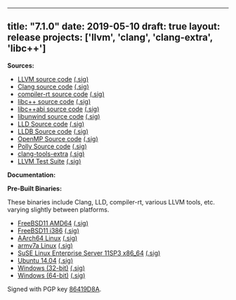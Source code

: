
---
title: "7.1.0"
date: 2019-05-10
draft: true
layout: release
projects: ['llvm', 'clang', 'clang-extra', 'libc++']
---

**Sources:**
* [LLVM source code](https://github.com/llvm/llvm-project/releases/download/llvmorg-7.1.0/llvm-7.1.0.src.tar.xz) [(.sig)](https://github.com/llvm/llvm-project/releases/download/llvmorg-7.1.0/llvm-7.1.0.src.tar.xz.sig)
* [Clang source code](https://github.com/llvm/llvm-project/releases/download/llvmorg-7.1.0/cfe-7.1.0.src.tar.xz) [(.sig)](https://github.com/llvm/llvm-project/releases/download/llvmorg-7.1.0/cfe-7.1.0.src.tar.xz.sig)
* [compiler-rt source code](https://github.com/llvm/llvm-project/releases/download/llvmorg-7.1.0/compiler-rt-7.1.0.src.tar.xz) [(.sig)](https://github.com/llvm/llvm-project/releases/download/llvmorg-7.1.0/compiler-rt-7.1.0.src.tar.xz.sig)
* [libc++ source code](https://github.com/llvm/llvm-project/releases/download/llvmorg-7.1.0/libcxx-7.1.0.src.tar.xz) [(.sig)](https://github.com/llvm/llvm-project/releases/download/llvmorg-7.1.0/libcxx-7.1.0.src.tar.xz.sig)
* [libc++abi source code](https://github.com/llvm/llvm-project/releases/download/llvmorg-7.1.0/libcxxabi-7.1.0.src.tar.xz) [(.sig)](https://github.com/llvm/llvm-project/releases/download/llvmorg-7.1.0/libcxxabi-7.1.0.src.tar.xz.sig)
* [libunwind source code](https://github.com/llvm/llvm-project/releases/download/llvmorg-7.1.0/libunwind-7.1.0.src.tar.xz) [(.sig)](https://github.com/llvm/llvm-project/releases/download/llvmorg-7.1.0/libunwind-7.1.0.src.tar.xz.sig)
* [LLD Source code](https://github.com/llvm/llvm-project/releases/download/llvmorg-7.1.0/lld-7.1.0.src.tar.xz) [(.sig)](https://github.com/llvm/llvm-project/releases/download/llvmorg-7.1.0/lld-7.1.0.src.tar.xz.sig)
* [LLDB Source code](https://github.com/llvm/llvm-project/releases/download/llvmorg-7.1.0/lldb-7.1.0.src.tar.xz) [(.sig)](https://github.com/llvm/llvm-project/releases/download/llvmorg-7.1.0/lldb-7.1.0.src.tar.xz.sig)
* [OpenMP Source code](https://github.com/llvm/llvm-project/releases/download/llvmorg-7.1.0/openmp-7.1.0.src.tar.xz) [(.sig)](https://github.com/llvm/llvm-project/releases/download/llvmorg-7.1.0/openmp-7.1.0.src.tar.xz.sig)
* [Polly Source code](https://github.com/llvm/llvm-project/releases/download/llvmorg-7.1.0/polly-7.1.0.src.tar.xz) [(.sig)](https://github.com/llvm/llvm-project/releases/download/llvmorg-7.1.0/polly-7.1.0.src.tar.xz.sig)
* [clang-tools-extra](https://github.com/llvm/llvm-project/releases/download/llvmorg-7.1.0/clang-tools-extra-7.1.0.src.tar.xz) [(.sig)](https://github.com/llvm/llvm-project/releases/download/llvmorg-7.1.0/clang-tools-extra-7.1.0.src.tar.xz.sig)
* [LLVM Test Suite](https://github.com/llvm/llvm-project/releases/download/llvmorg-7.1.0/test-suite-7.1.0.src.tar.xz) [(.sig)](https://github.com/llvm/llvm-project/releases/download/llvmorg-7.1.0/test-suite-7.1.0.src.tar.xz.sig)


**Documentation:**


**Pre-Built Binaries:**

These binaries include Clang, LLD, compiler-rt, various LLVM tools, etc. varying slightly between platforms.

* [FreeBSD11 AMD64](https://github.com/llvm/llvm-project/releases/download/llvmorg-7.1.0/clang+llvm-7.1.0-amd64-unknown-freebsd11.tar.xz) [(.sig)](https://github.com/llvm/llvm-project/releases/download/llvmorg-7.1.0/clang+llvm-7.1.0-amd64-unknown-freebsd11.tar.xz.sig)
* [FreeBSD11 i386](https://github.com/llvm/llvm-project/releases/download/llvmorg-7.1.0/clang+llvm-7.1.0-i386-unknown-freebsd11.tar.xz) [(.sig)](https://github.com/llvm/llvm-project/releases/download/llvmorg-7.1.0/clang+llvm-7.1.0-i386-unknown-freebsd11.tar.xz.sig)
* [AArch64 Linux](https://github.com/llvm/llvm-project/releases/download/llvmorg-7.1.0/clang+llvm-7.1.0-aarch64-linux-gnu.tar.xz) [(.sig)](https://github.com/llvm/llvm-project/releases/download/llvmorg-7.1.0/clang+llvm-7.1.0-aarch64-linux-gnu.tar.xz.sig)
* [armv7a Linux](https://github.com/llvm/llvm-project/releases/download/llvmorg-7.1.0/clang+llvm-7.1.0-armv7a-linux-gnueabihf.tar.xz) [(.sig)](https://github.com/llvm/llvm-project/releases/download/llvmorg-7.1.0/clang+llvm-7.1.0-armv7a-linux-gnueabihf.tar.xz.sig)
* [SuSE Linux Enterprise Server 11SP3 x86\_64](https://github.com/llvm/llvm-project/releases/download/llvmorg-7.1.0/clang+llvm-7.1.0-x86_64-linux-sles11.3.tar.xz) [(.sig)](https://github.com/llvm/llvm-project/releases/download/llvmorg-7.1.0/clang+llvm-7.1.0-x86_64-linux-sles11.3.tar.xz.sig)
* [Ubuntu 14.04](https://github.com/llvm/llvm-project/releases/download/llvmorg-7.1.0/clang+llvm-7.1.0-x86_64-linux-gnu-ubuntu-14.04.tar.xz) [(.sig)](https://github.com/llvm/llvm-project/releases/download/llvmorg-7.1.0/clang+llvm-7.1.0-x86_64-linux-gnu-ubuntu-14.04.tar.xz.sig)
* [Windows (32-bit)](https://github.com/llvm/llvm-project/releases/download/llvmorg-7.1.0/LLVM-7.1.0-win32.exe) [(.sig)](https://github.com/llvm/llvm-project/releases/download/llvmorg-7.1.0/LLVM-7.1.0-win32.exe.sig)
* [Windows (64-bit)](https://github.com/llvm/llvm-project/releases/download/llvmorg-7.1.0/LLVM-7.1.0-win64.exe) [(.sig)](https://github.com/llvm/llvm-project/releases/download/llvmorg-7.1.0/LLVM-7.1.0-win64.exe.sig)


Signed with PGP key [86419D8A](/7.0.1/tstellar-gpg-key.asc).
